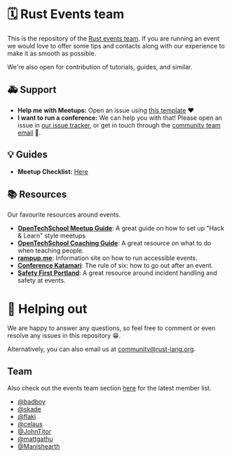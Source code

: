 # 🗓 Rust Events team

This is the repository of the [Rust events team](https://github.com/rust-community/team#%EF%B8%8F-events). If you are running an event we would love to offer some tips and contacts along with our experience to make it as smooth as possible.

We're also open for contribution of tutorials, guides, and similar.

## 🚑 Support 

- **Help me with Meetups:** Open an issue using [this template](https://github.com/rust-community/events-team/issues/new?template=new_meetup.md) ❤️
- **I want to run a conference:** We can help you with that! Please open an issue in [our issue tracker](https://github.com/rust-community/events-team/issues), or get in touch through the [community team email](mailto:community@rust-lang.org) 🎊.

## 💡 Guides

- **Meetup Checklist:** [Here](https://github.com/rust-community/events-team/blob/master/guides/MEETUP_TALKS.md)

## 📚 Resources

Our favourite resources around events.

- [**OpenTechSchool Meetup Guide**](https://www.opentechschool.org/handbooks/workshops/organisers-schedule.html): A great guide on how to set up "Hack & Learn" style meetups
- [**OpenTechSchool Coaching Guide**](https://opentechschool.github.io/slides/presentations/coaching/): A great resource on what to do when teaching people.
- [**rampup.me**](https://ramp-up.me): Information site on how to run accessible events.
- [**Conference Katamari**](https://conferencekatamari.info/): The rule of six: how to go out after an event.
- [**Safety First Portland**](http://safetyfirstpdx.org/resources/): A great resource around incident handling and safety at events.

# 🚀 Helping out

We are happy to answer any questions, so feel free to comment or even resolve any issues in this repository 😁.  

Alternatively, you can also email us at [community@rust-lang.org](mailto:community@rust-lang.org).

## Team

Also check out the events team section
[here](https://www.rust-lang.org/governance/teams/community) for the latest member list.

- [@badboy](https://github.com/badboy)
- [@skade](https://github.com/skade)
- [@flaki](https://github.com/flaki)
- [@celaus](https://github.com/celaus)
- [@JohnTitor](https://github.com/JohnTitor)
- [@mattgathu](https://github.com/mattgathu)
- [@Manishearth](https://github.com/Manishearth)
